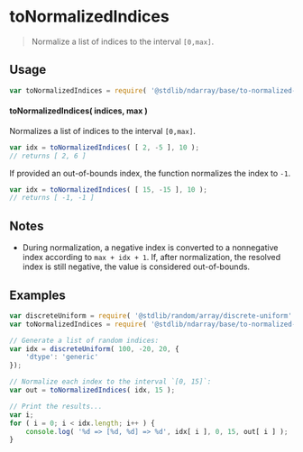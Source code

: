 <!--

@license Apache-2.0

Copyright (c) 2025 The Stdlib Authors.

Licensed under the Apache License, Version 2.0 (the "License");
you may not use this file except in compliance with the License.
You may obtain a copy of the License at

   http://www.apache.org/licenses/LICENSE-2.0

Unless required by applicable law or agreed to in writing, software
distributed under the License is distributed on an "AS IS" BASIS,
WITHOUT WARRANTIES OR CONDITIONS OF ANY KIND, either express or implied.
See the License for the specific language governing permissions and
limitations under the License.

-->

# toNormalizedIndices

> Normalize a list of indices to the interval `[0,max]`.

<!-- Section to include introductory text. Make sure to keep an empty line after the intro `section` element and another before the `/section` close. -->

<section class="intro">

</section>

<!-- /.intro -->

<!-- Package usage documentation. -->

<section class="usage">

## Usage

```javascript
var toNormalizedIndices = require( '@stdlib/ndarray/base/to-normalized-indices' );
```

#### toNormalizedIndices( indices, max )

Normalizes a list of indices to the interval `[0,max]`.

```javascript
var idx = toNormalizedIndices( [ 2, -5 ], 10 );
// returns [ 2, 6 ]
```

If provided an out-of-bounds index, the function normalizes the index to `-1`.

```javascript
var idx = toNormalizedIndices( [ 15, -15 ], 10 );
// returns [ -1, -1 ]
```

</section>

<!-- /.usage -->

<!-- Package usage notes. Make sure to keep an empty line after the `section` element and another before the `/section` close. -->

<section class="notes">

## Notes

-   During normalization, a negative index is converted to a nonnegative index according to `max + idx + 1`. If, after normalization, the resolved index is still negative, the value is considered out-of-bounds.

</section>

<!-- /.notes -->

<!-- Package usage examples. -->

<section class="examples">

## Examples

<!-- eslint no-undef: "error" -->

```javascript
var discreteUniform = require( '@stdlib/random/array/discrete-uniform' );
var toNormalizedIndices = require( '@stdlib/ndarray/base/to-normalized-indices' );

// Generate a list of random indices:
var idx = discreteUniform( 100, -20, 20, {
    'dtype': 'generic'
});

// Normalize each index to the interval `[0, 15]`:
var out = toNormalizedIndices( idx, 15 );

// Print the results...
var i;
for ( i = 0; i < idx.length; i++ ) {
    console.log( '%d => [%d, %d] => %d', idx[ i ], 0, 15, out[ i ] );
}
```

</section>

<!-- /.examples -->

<!-- Section to include cited references. If references are included, add a horizontal rule *before* the section. Make sure to keep an empty line after the `section` element and another before the `/section` close. -->

<section class="references">

</section>

<!-- /.references -->

<!-- Section for related `stdlib` packages. Do not manually edit this section, as it is automatically populated. -->

<section class="related">

</section>

<!-- /.related -->

<!-- Section for all links. Make sure to keep an empty line after the `section` element and another before the `/section` close. -->

<section class="links">

</section>

<!-- /.links -->
